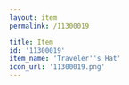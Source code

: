 ```yaml
---
layout: item
permalink: /11300019

title: Item
id: '11300019'
item_name: 'Traveler''s Hat'
icon_url: '11300019.png'
---
```

